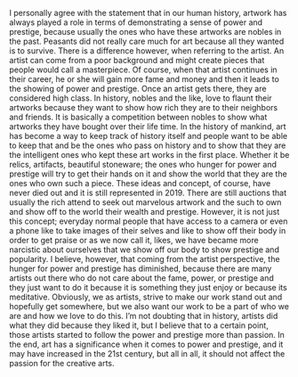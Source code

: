 I personally agree with the statement that in our human history, artwork has always played a role in terms of demonstrating a sense of power and prestige, because usually the ones who have these artworks are nobles in the past. Peasants did not really care much for art because all they wanted is to survive. There is a difference however, when referring to the artist. An artist can come from a poor background and might create pieces that people would call a masterpiece. Of course, when that artist continues in their career, he or she will gain more fame and money and then it leads to the showing of power and prestige. Once an artist gets there, they are considered high class. In history, nobles and the like, love to flaunt their artworks because they want to show how rich they are to their neighbors and friends. It is basically a competition between nobles to show what artworks they have bought over their life time. In the history of mankind, art has become a way to keep track of history itself and people want to be able to keep that and be the ones who pass on history and to show that they are the intelligent ones who kept these art works in the first place. Whether it be relics, artifacts, beautiful stoneware; the ones who hunger for power and prestige will try to get their hands on it and show the world that they are the ones who own such a piece.
These ideas and concept, of course, have never died out and it is still represented in 2019. There are still auctions that usually the rich attend to seek out marvelous artwork and the such to own and show off to the world their wealth and prestige. However, it is not just this concept; everyday normal people that have access to a camera or even a phone like to take images of their selves and like to show off their body in order to get praise or as we now call it, likes, we have became more narcistic about ourselves that we show off our body to show prestige and popularity. I believe, however, that coming from the artist perspective, the hunger for power and prestige has diminished, because there are many artists out there who do not care about the fame, power, or prestige and they just want to do it because it is something they just enjoy or because its meditative. Obviously, we as artists, strive to make our work stand out and hopefully get somewhere, but we also want our work to be a part of who we are and how we love to do this. I’m not doubting that in history, artists did what they did because they liked it, but I believe that to a certain point, those artists started to follow the power and prestige more than passion. In the end, art has a significance when it comes to power and prestige, and it may have increased in the 21st century, but all in all, it should not affect the passion for the creative arts. 
